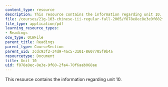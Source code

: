 ```yaml
---
content_type: resource
description: This resource contains the information regarding unit 10.
file: /courses/21g-103-chinese-iii-regular-fall-2005/f878e8ec8e3e9f602fa470f6aab068ae_MIT21G_103F05_10_2.pdf
file_type: application/pdf
learning_resource_types:
- Readings
ocw_type: OCWFile
parent_title: Readings
parent_type: CourseSection
parent_uid: 3cdc93f2-34d9-4ac5-3101-8607705f9b4a
resourcetype: Document
title: Unit 10
uid: f878e8ec-8e3e-9f60-2fa4-70f6aab068ae
---
```

This resource contains the information regarding unit 10.

